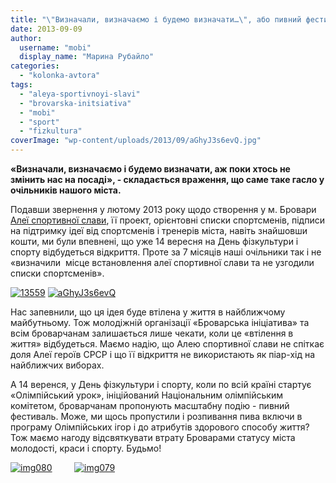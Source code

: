 ```yaml
---
title: "\"Визначали, визначаємо і будемо визначати…\", або пивний фестиваль замість Алеї спортивної слави"
date: 2013-09-09
author: 
  username: "mobi"
  display_name: "Марина Рубайло"
categories: 
  - "kolonka-avtora"
tags: 
  - "aleya-sportivnoyi-slavi"
  - "brovarska-initsiativa"
  - "mobi"
  - "sport"
  - "fizkultura"
coverImage: "wp-content/uploads/2013/09/aGhyJ3s6evQ.jpg"
---
```


**«Визначали, визначаємо і будемо визначати, аж поки хтось не змінить нас на посаді», - складається враження, що саме таке гасло у очільників нашого міста.**

Подавши звернення у лютому 2013 року щодо створення у м. Бровари [Алеї спортивної слави](https://mpz.brovary.org/molodomu-pokolinnyu-potribni-geroyi/), її проект, орієнтовні списки спортсменів, підписи на підтримку ідеї від спортсменів і тренерів міста, навіть знайшовши кошти, ми були впевнені, що уже 14 вересня на День фізкультури і спорту відбудеться відкриття. Проте за 7 місяців наші очільники так і не «визначили  місце встановлення алеї спортивної слави та не узгодили списки спортсменів».

[![13559](https://mpz.brovary.org/wp-content/uploads/2013/09/13559.jpg)](https://mpz.brovary.org/wp-content/uploads/2013/09/13559.jpg) [![aGhyJ3s6evQ](https://mpz.brovary.org/wp-content/uploads/2013/09/aGhyJ3s6evQ.jpg)](https://mpz.brovary.org/wp-content/uploads/2013/09/aGhyJ3s6evQ.jpg)

Нас запевнили, що ця ідея буде втілена у життя в найближчому майбутньому. Тож молодіжній організації «Броварська ініціатива» та всім броварчанам залишається лише чекати, коли це «втілення в життя» відбудеться. Маємо надію, що Алею спортивної слави не спіткає доля Алеї героїв СРСР і що її відкриття не використають як піар-хід на найближчих виборах.

А 14 веренся, у День фізкультури і спорту, коли по всій країні стартує «Олімпійський урок», ініційований Національним олімпійським комітетом, броварчанам пропонують масштабну подію - пивний фестиваль. Може, ми щось пропустили і розпивання пива включи в програму Олімпійських ігор і до атрибутів здорового способу життя? Тож маємо нагоду відсвяткувати втрату Броварами статусу міста молодості, краси і спорту. Будьмо!

[![img080](https://mpz.brovary.org/wp-content/uploads/2013/09/img080.jpg)](https://mpz.brovary.org/wp-content/uploads/2013/09/img080.jpg)         [![img079](https://mpz.brovary.org/wp-content/uploads/2013/09/img079.jpg)](https://mpz.brovary.org/wp-content/uploads/2013/09/img079.jpg)
